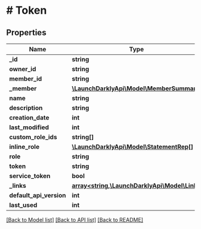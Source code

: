 # # Token

## Properties

Name | Type | Description | Notes
------------ | ------------- | ------------- | -------------
**_id** | **string** |  |
**owner_id** | **string** |  |
**member_id** | **string** |  |
**_member** | [**\LaunchDarklyApi\Model\MemberSummary**](MemberSummary.md) |  | [optional]
**name** | **string** |  | [optional]
**description** | **string** |  | [optional]
**creation_date** | **int** |  |
**last_modified** | **int** |  |
**custom_role_ids** | **string[]** |  | [optional]
**inline_role** | [**\LaunchDarklyApi\Model\StatementRep[]**](StatementRep.md) |  | [optional]
**role** | **string** |  | [optional]
**token** | **string** |  | [optional]
**service_token** | **bool** |  | [optional]
**_links** | [**array<string,\LaunchDarklyApi\Model\Link>**](Link.md) |  |
**default_api_version** | **int** |  | [optional]
**last_used** | **int** |  | [optional]

[[Back to Model list]](../../README.md#models) [[Back to API list]](../../README.md#endpoints) [[Back to README]](../../README.md)
